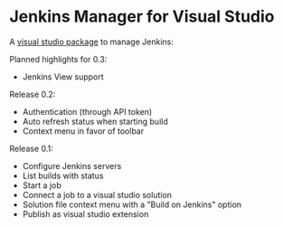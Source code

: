 Jenkins Manager for Visual Studio
================

A [visual studio package](http://visualstudiogallery.msdn.microsoft.com/3471d451-c1f1-4273-b305-acf81e4f8b32) to manage Jenkins:

Planned highlights for 0.3:
 - Jenkins View support

Release 0.2:
 - Authentication (through API token)
 - Auto refresh status when starting build
 - Context menu in favor of toolbar

Release 0.1:
 - Configure Jenkins servers
 - List builds with status
 - Start a job
 - Connect a job to a visual studio solution
 - Solution file context menu with a "Build on Jenkins" option
 - Publish as visual studio extension
